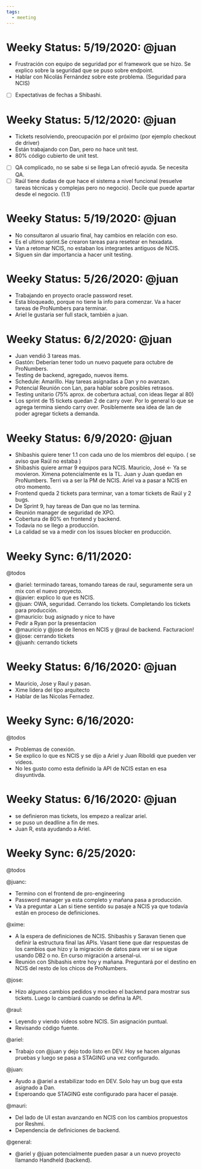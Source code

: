 ```yaml
---
tags:
  - meeting
---
```


# Weeky Status: 5/19/2020: @juan

- Frustración con equipo de seguridad por el framework que se hizo. Se explico sobre la seguridad que se puso sobre endpoint.
- Hablar con Nicolás Fernández sobre este problema. (Seguridad para NCIS)
- [ ] Expectativas de fechas a Shibashi.

# Weeky Status: 5/12/2020: @juan

- Tickets resolviendo, preocupación por el próximo (por ejemplo checkout de driver)
- Están trabajando con Dan, pero no hace unit test.
- 80% código cubierto de unit test.
- [ ] QA complicado, no se sabe si se llega Lan ofreció ayuda. Se necesita QA.
- [ ] Raúl tiene dudas de que hace el sistema a nivel funcional (resuelve tareas técnicas y complejas pero no negocio). Decile que puede apartar desde el negocio. (1.1)

# Weeky Status: 5/19/2020: @juan

- No consultaron al usuario final, hay cambios en relación con eso.
- Es el ultimo sprint.Se crearon tareas para resetear en hexadata.
- Van a retomar NCIS, no estaban los integrantes antiguos de NCIS.
- Siguen sin dar importancia a hacer unit testing.

# Weeky Status: 5/26/2020: @juan

- Trabajando en proyecto oracle password reset.
- Esta bloqueado, porque no tiene la info para comenzar. Va a hacer tareas de ProNumbers para terminar.
- Ariel le gustaria ser full stack, también a juan.

# Weeky Status: 6/2/2020: @juan

- Juan vendió 3 tareas mas. 
- Gastón: Deberían tener todo un nuevo paquete para octubre de ProNumbers.
- Testing de backend, agregado, nuevos items.
- Schedule: Amarillo. Hay tareas asignadas a Dan y no avanzan.
- Potencial Reunión con Lan, para hablar sobre posibles retrasos. 
- Testing unitario (75% aprox. de cobertura actual, con ideas llegar al 80)
- Los sprint de 15 tickets quedan 2 de carry over. Por lo general lo que se agrega termina siendo carry over. Posiblemente sea idea de lan de poder agregar tickets a demanda. 

# Weeky Status: 6/9/2020: @juan

- Shibashis quiere tener 1.1 con cada uno de los miembros del equipo. ( se aviso que Raúl no estaba )
- Shibashis quiere armar 9 equipos para NCIS. Mauricio, José <- Ya se movieron. Ximena potencialmente es la TL. Juan y Juan quedan en ProNumbers. Terri va a ser la PM de NCIS. Ariel va a pasar a NCIS en otro momento.
- Frontend queda 2 tickets para terminar, van a tomar tickets de Raúl y 2 bugs.
- De Sprint 9, hay tareas de Dan que no las termina.
- Reunión manager de seguridad de XPO.
- Cobertura de 80% en frontend y backend.
- Todavía no se llego a producción.
- La calidad se va a medir con los issues blocker en producción.

# Weeky Sync: 6/11/2020: 
@todos

- @ariel: terminado tareas, tomando tareas de raul, seguramente sera un mix con el nuevo proyecto.
- @javier: explico lo que es NCIS.
- @juan: OWA, seguridad. Cerrando los tickets. Completando los tickets para producción.
- @mauricio: bug asignado y nice to have
- Pedir a Ryan por la presentacion
- @mauricio y @jose de llenos en NCIS y @raul de backend. Facturacion!
- @jose: cerrando tickets
- @juanh: cerrando tickets

# Weeky Status: 6/16/2020: @juan

- Mauricio, Jose y Raul y pasan.
- Xime lidera del tipo arquitecto
- Hablar de las Nicolas Fernadez.
  
# Weeky Sync: 6/16/2020: 
@todos

- Problemas de conexión.
- Se explico lo que es NCIS y se dijo a Ariel y Juan Riboldi que pueden ver videos.
- No les gusto como esta definido la API de NCIS estan en esa disyuntivda.


# Weeky Status: 6/16/2020: @juan

- se definieron mas tickets, los empezo a realizar ariel.
- se puso un deadline a fin de mes.
- Juan R, esta ayudando a Ariel.


# Weeky Sync: 6/25/2020: 
@todos

@juanc:
  - Termino con el frontend de pro-engineering
  - Password manager ya esta completo y mañana pasa a producción.
  - Va a preguntar a Lan si tiene sentido su pasaje a NCIS ya que todavía   están en proceso de definiciones.

@xime:
  - A la espera de definiciones de NCIS. Shibashis y Saravan tienen que definir la estructura final las APIs. Vasant tiene que dar respuestas de los cambios que hizo y la migración de datos para ver si se sigue usando DB2 o no. En curso migración a arsenal-ui.
  - Reunión con Shibashis entre hoy y mañana. Preguntará por el destino en NCIS del resto de los chicos de ProNumbers.

@jose:
  - Hizo algunos cambios pedidos y mockeo el backend para mostrar sus tickets. Luego lo cambiará cuando se defina la API.

@raul:
  - Leyendo y viendo videos sobre NCIS. Sin asignación puntual.
  - Revisando código fuente.

@ariel:
  - Trabajo con @juan y dejo todo listo en DEV. Hoy se hacen algunas pruebas y luego se pasa a STAGING una vez configurado.

@juan:
  - Ayudo a @ariel a estabilizar todo en DEV. Solo hay un bug que esta asignado a Dan.
  - Esperoando que STAGING este configurado para hacer el pasaje.

@mauri:
  - Del lado de UI estan avanzando en NCIS con los cambios propuestos por Reshmi.
  - Dependencia de definiciones de backend.

@general:
  - @ariel y @juan potencialmente pueden pasar a un nuevo proyecto llamando Handheld (backend).
  